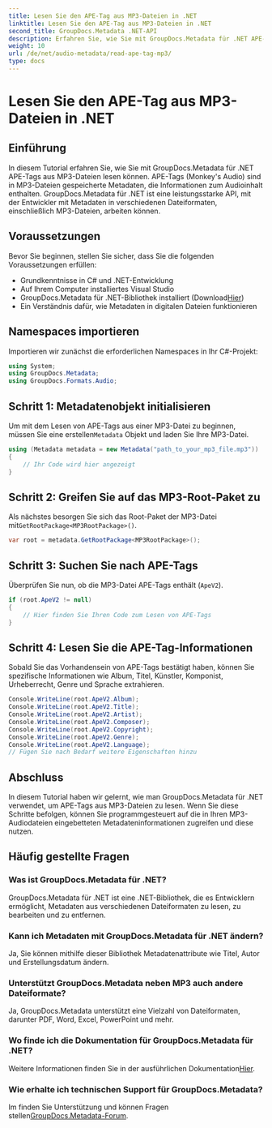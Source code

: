 ```yaml
---
title: Lesen Sie den APE-Tag aus MP3-Dateien in .NET
linktitle: Lesen Sie den APE-Tag aus MP3-Dateien in .NET
second_title: GroupDocs.Metadata .NET-API
description: Erfahren Sie, wie Sie mit GroupDocs.Metadata für .NET APE-Tags aus MP3-Dateien lesen. Erkunden Sie die Metadatenextraktion in C# mit einer Schritt-für-Schritt-Anleitung.
weight: 10
url: /de/net/audio-metadata/read-ape-tag-mp3/
type: docs
---
```

# Lesen Sie den APE-Tag aus MP3-Dateien in .NET

## Einführung
In diesem Tutorial erfahren Sie, wie Sie mit GroupDocs.Metadata für .NET APE-Tags aus MP3-Dateien lesen können. APE-Tags (Monkey's Audio) sind in MP3-Dateien gespeicherte Metadaten, die Informationen zum Audioinhalt enthalten. GroupDocs.Metadata für .NET ist eine leistungsstarke API, mit der Entwickler mit Metadaten in verschiedenen Dateiformaten, einschließlich MP3-Dateien, arbeiten können.
## Voraussetzungen
Bevor Sie beginnen, stellen Sie sicher, dass Sie die folgenden Voraussetzungen erfüllen:
- Grundkenntnisse in C# und .NET-Entwicklung
- Auf Ihrem Computer installiertes Visual Studio
-  GroupDocs.Metadata für .NET-Bibliothek installiert (Download[Hier](https://releases.groupdocs.com/metadata/net/))
- Ein Verständnis dafür, wie Metadaten in digitalen Dateien funktionieren

## Namespaces importieren
Importieren wir zunächst die erforderlichen Namespaces in Ihr C#-Projekt:
```csharp
using System;
using GroupDocs.Metadata;
using GroupDocs.Formats.Audio;
```
## Schritt 1: Metadatenobjekt initialisieren
 Um mit dem Lesen von APE-Tags aus einer MP3-Datei zu beginnen, müssen Sie eine erstellen`Metadata` Objekt und laden Sie Ihre MP3-Datei.
```csharp
using (Metadata metadata = new Metadata("path_to_your_mp3_file.mp3"))
{
    // Ihr Code wird hier angezeigt
}
```
## Schritt 2: Greifen Sie auf das MP3-Root-Paket zu
 Als nächstes besorgen Sie sich das Root-Paket der MP3-Datei mit`GetRootPackage<MP3RootPackage>()`.
```csharp
var root = metadata.GetRootPackage<MP3RootPackage>();
```
## Schritt 3: Suchen Sie nach APE-Tags
Überprüfen Sie nun, ob die MP3-Datei APE-Tags enthält (`ApeV2`).
```csharp
if (root.ApeV2 != null)
{
    // Hier finden Sie Ihren Code zum Lesen von APE-Tags
}
```
## Schritt 4: Lesen Sie die APE-Tag-Informationen
Sobald Sie das Vorhandensein von APE-Tags bestätigt haben, können Sie spezifische Informationen wie Album, Titel, Künstler, Komponist, Urheberrecht, Genre und Sprache extrahieren.
```csharp
Console.WriteLine(root.ApeV2.Album);
Console.WriteLine(root.ApeV2.Title);
Console.WriteLine(root.ApeV2.Artist);
Console.WriteLine(root.ApeV2.Composer);
Console.WriteLine(root.ApeV2.Copyright);
Console.WriteLine(root.ApeV2.Genre);
Console.WriteLine(root.ApeV2.Language);
// Fügen Sie nach Bedarf weitere Eigenschaften hinzu
```

## Abschluss
In diesem Tutorial haben wir gelernt, wie man GroupDocs.Metadata für .NET verwendet, um APE-Tags aus MP3-Dateien zu lesen. Wenn Sie diese Schritte befolgen, können Sie programmgesteuert auf die in Ihren MP3-Audiodateien eingebetteten Metadateninformationen zugreifen und diese nutzen.

## Häufig gestellte Fragen
### Was ist GroupDocs.Metadata für .NET?
GroupDocs.Metadata für .NET ist eine .NET-Bibliothek, die es Entwicklern ermöglicht, Metadaten aus verschiedenen Dateiformaten zu lesen, zu bearbeiten und zu entfernen.
### Kann ich Metadaten mit GroupDocs.Metadata für .NET ändern?
Ja, Sie können mithilfe dieser Bibliothek Metadatenattribute wie Titel, Autor und Erstellungsdatum ändern.
### Unterstützt GroupDocs.Metadata neben MP3 auch andere Dateiformate?
Ja, GroupDocs.Metadata unterstützt eine Vielzahl von Dateiformaten, darunter PDF, Word, Excel, PowerPoint und mehr.
### Wo finde ich die Dokumentation für GroupDocs.Metadata für .NET?
 Weitere Informationen finden Sie in der ausführlichen Dokumentation[Hier](https://tutorials.groupdocs.com/metadata/net/).
### Wie erhalte ich technischen Support für GroupDocs.Metadata?
 Im finden Sie Unterstützung und können Fragen stellen[GroupDocs.Metadata-Forum](https://forum.groupdocs.com/c/metadata/14).